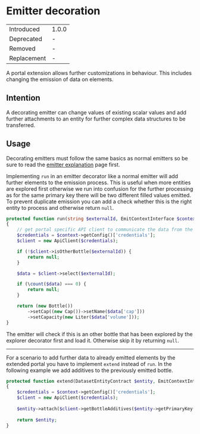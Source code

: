 # Emitter decoration

|             |       |
| ----------- | ----- |
| Introduced  | 1.0.0 |
| Deprecated  | -     |
| Removed     | -     |
| Replacement | -     |

A portal extension allows further customizations in behaviour.
This includes changing the emission of data on elements.

## Intention

A decorating emitter can change values of existing scalar values and add further attachments to an entity for further complex data structures to be transferred.

## Usage

Decorating emitters must follow the same basics as normal emitters so be sure to read the [emitter explanation](./emitter.md) page first.

Implementing `run` in an emitter decorator like a normal emitter will add further elements to the emission process.
This is useful when more entities are explored first otherwise we run into confusion for the further processing as for the same primary key there will be two different filled values emitted.
To prevent duplicate emission you can add a check whether this is the right entity to process and otherwise return `null`.

```php
protected function run(string $externalId, EmitContextInterface $context): ?DatasetEntityContract
{
    // get portal specific API client to communicate the data from the contexts configuration
    $credentials = $context->getConfig()['credentials'];
    $client = new ApiClient($credentials);

    if (!$client->isOtherBottle($externalId)) {
        return null;
    }

    $data = $client->select($externalId);

    if (\count($data) === 0) {
        return null;
    }

    return (new Bottle())
        ->setCap((new Cap())->setName($data['cap']))
        ->setCapacity(new Liter($data['volume']));
}
```

The emitter will check if this is an other bottle that has been explored by the explorer decorator first and load it.
Otherwise skip it by returning `null`.

---

For a scenario to add further data to already emitted elements by the extended portal you have to implement `extend` instead of `run`.
In the following example we add additives to the previously emitted bottle.

```php
protected function extend(DatasetEntityContract $entity, EmitContextInterface $context): ?DatasetEntityContract
{
    $credentials = $context->getConfig()['credentials'];
    $client = new ApiClient($credentials);
    
    $entity->attach($client->getBottleAdditives($entity->getPrimaryKey()));
    
    return $entity;
}
```
